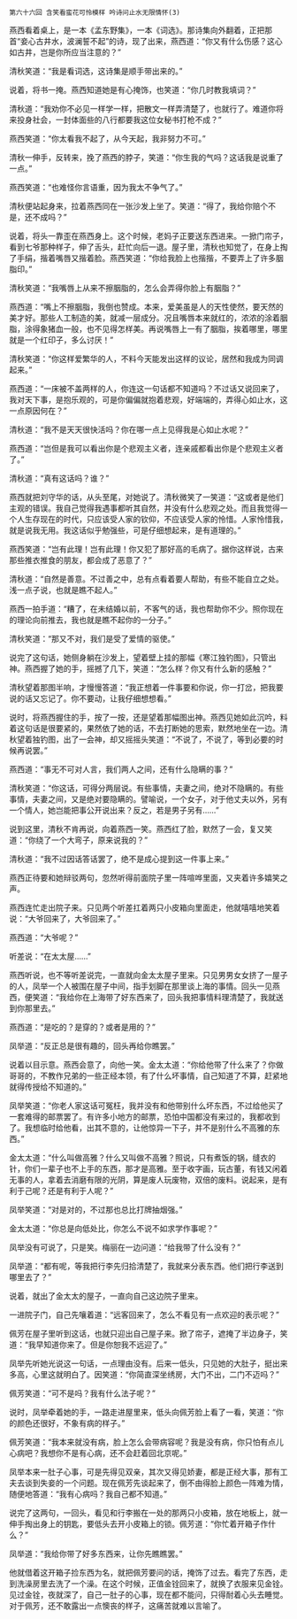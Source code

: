     第六十六回 含笑看蛮花可怜模样 吟诗问止水无限情怀(3) 

   燕西看着桌上，是一本《孟东野集》，一本《词选》。那诗集向外翻着，正把那首“妾心古井水，波澜誓不起”的诗，现了出来，燕西道：“你又有什么伤感？这心如古井，岂是你所应当注意的？”

   清秋笑道：“我是看词选，这诗集是顺手带出来的。”

   说着，将书一掩。燕西知道她是有心掩饰，也笑道：“你几时教我填词？”

   清秋道：“我劝你不必见一样学一样，把散文一样弄清楚了，也就行了。难道你将来投身社会，一封体面些的八行都要我这位女秘书打枪不成？”

   燕西笑道：“你太看我不起了，从今天起，我非努力不可。”

   清秋一伸手，反转来，挽了燕西的脖子，笑道：“你生我的气吗？这话我是说重了一点。”

   燕西笑道：“也难怪你言语重，因为我太不争气了。”

   清秋便站起身来，拉着燕西同在一张沙发上坐了。笑道：“得了，我给你赔个不是，还不成吗？”

   说着，将头一靠歪在燕西身上。这个时候，老妈子正要送东西进来。一掀门帘子，看到七爷那种样子，伸了舌头，赶忙向后一退。屋子里，清秋也知觉了，在身上掏了手绢，揩着嘴唇又揩着脸。燕西笑道：“你给我脸上也揩揩，不要弄上了许多胭脂印。”

   清秋笑道：“我嘴唇上从来不擦胭脂的，怎么会弄得你脸上有胭脂？”

   燕西道：“嘴上不擦胭脂，我倒也赞成。本来，爱美虽是人的天性使然，要天然的美才好。那些人工制造的美，就减一层成分。况且嘴唇本来就红的，浓浓的涂着胭脂，涂得象猪血一般，也不见得怎样美。再说嘴唇上一有了胭脂，挨着哪里，哪里就是一个红印子，多么讨厌！”

   清秋笑道：“你这样爱繁华的人，不料今天能发出这样的议论，居然和我成为同调起来。”

   燕西道：“一床被不盖两样的人，你连这一句话都不知道吗？不过话又说回来了，我对天下事，是抱乐观的，可是你偏偏就抱着悲观，好端端的，弄得心如止水，这一点原因何在？”

   清秋道：“我不是天天很快活吗？你在哪一点上见得我是心如止水呢？”

   燕西道：“岂但是我可以看出你是个悲观主义者，连亲戚都看出你是个悲观主义者了。”

   清秋道：“真有这话吗？谁？”

   燕西就把刘守华的话，从头至尾，对她说了。清秋微笑了一笑道：“这或者是他们主观的错误。我自己觉得我遇事都听其自然，并没有什么悲观之处。而且我觉得一个人生存现在的时代，只应该受人家的钦仰，不应该受人家的怜惜。人家怜惜我，就是说我无用。我这话似乎勉强些，可是仔细想起来，是有道理的。”

   燕西笑道：“岂有此理！岂有此理！你又犯了那好高的毛病了。据你这样说，古来那些推衣推食的朋友，都会成了恶意了？”

   清秋道：“自然是善意。不过善之中，总有点看着要人帮助，有些不能自立之处。浅一点子说，也就是瞧不起人。”

   燕西一拍手道：“糟了，在未结婚以前，不客气的话，我也帮助你不少。照你现在的理论向前推去，我也就是瞧不起你的一分子。”

   清秋笑道：“那又不对，我们是受了爱情的驱使。”

   说完了这句话，她侧身躺在沙发上，望着壁上挂的那幅《寒江独钓图》，只管出神。燕西握了她的手，摇撼了几下，笑道：“怎么样？你又有什么新的感触？”

   清秋望着那图半响，才慢慢答道：“我正想着一件事要和你说，你一打岔，把我要说的话又忘记了。你不要动，让我仔细想想看。”

   说时，将燕西握住的手，按了一按，还是望着那幅图出神。燕西见她如此沉吟，料着这句话是很要紧的，果然依了她的话，不去打断她的思索，默然地坐在一边。清秋望着独钓图，出了一会神，却又摇摇头笑道：“不说了，不说了，等到必要的时候再说罢。”

   燕西道：“事无不可对人言，我们两人之间，还有什么隐瞒的事？”

   清秋笑道：“你这话，可得分两层说。有些事情，夫妻之间，绝对不隐瞒的。有些事情，夫妻之间，又是绝对要隐瞒的。譬喻说，一个女子，对于他丈夫以外，另有一个情人，她岂能把事公开说出来？反之，若是男子另有……”

   说到这里，清秋不肯再说，向着燕西一笑。燕西红了脸，默然了一会，复又笑道：“你绕了一个大弯子，原来说我的？”

   清秋道：“我不过因话答话罢了，绝不是成心提到这一件事上来。”

   燕西正待要和她辩驳两句，忽然听得前面院子里一阵喧哗里面，又夹着许多嬉笑之声。

   燕西连忙走出院子来。只见两个听差扛着两只小皮箱向里面走，他就嘻嘻地笑着说：“大爷回来了，大爷回来了。”

   燕西道：“大爷呢？”

   听差说：“在太太屋……”

   燕西听说，也不等听差说完，一直就向金太太屋子里来。只见男男女女挤了一屋子的人，凤举一个人被围在屋子中间，指手划脚在那里谈上海的事情。回头一见燕西，便笑道：“我给你在上海带了好东西来了，回头我把事情料理清楚了，我就送到你那里去。”

   燕西道：“是吃的？是穿的？或者是用的？”

   凤举道：“反正总是很有趣的，回头再给你瞧罢。”

   说着以目示意。燕西会意了，向他一笑。金太太道：“你给他带了什么来了？你做哥哥的，不教作兄弟的一些正经本领，有了什么坏事情，自己知道了不算，赶紧地就得传授给不知道的。”

   凤举笑道：“你老人家这话可冤枉，我并没有和他带别什么坏东西，不过给他买了一套难得的邮票罢了。有许多小地方的邮票，恐怕中国都没有来过的，我都收到了。我想临时给他看，出其不意的，让他惊异一下子，并不是别什么不高雅的东西。”

   金太太道：“什么叫做高雅？什么又叫做不高雅？照说，只有煮饭的锅，缝衣的针，你们一辈子也不上手的东西，那才是高雅。至于收字画，玩古董，有钱又闲着无事的人，拿着去消磨有限的光阴，算是废人玩废物，双倍的废料。说起来，是有利于己呢？还是有利于人呢？”

   凤举笑道：“对是对的，不过那也总比打牌抽烟强。”

   金太太道：“你总是向低处比，你怎么不说不如求学作事呢？”

   凤举没有可说了，只是笑。梅丽在一边问道：“给我带了什么没有？”

   凤举道：“都有呢，等我把行李先归拾清楚了，我就来分表东西。他们把行李送到哪里去了？”

   说着，就出了金太太的屋子，一直向自己这边院子里来。

   一进院子门，自己先嚷着道：“远客回来了，怎么不看见有一点欢迎的表示呢？”

   佩芳在屋子里听到这话，也就只迎出自己屋子来。掀了帘子，遮掩了半边身子，笑道：“我早知道你来了。但是你恕我不远迎了。”

   凤举先听她光说这一句话，一点理由没有。后来一低头，只见她的大肚子，挺出来多高，心里这就明白了。因笑道：“你简直深坐绣房，大门不出，二门不迈吗？”

   佩芳笑道：“可不是吗？我有什么法子呢？”

   说时，凤举牵着她的手，一路走进屋里来，低头向佩芳脸上看了一看，笑道：“你的颜色还很好，不象有病的样子。”

   佩芳笑道：“我本来就没有病，脸上怎么会带病容呢？我是没有病，你只怕有点儿心病吧？我想你不是有心病，还不会赶着回北京呢。”

   凤举本来一肚子心事，可是先得见双亲，其次又得见娇妻，都是正经大事，那有工夫去谈到失妾的一个问题。现在佩芳先谈起来了，倒不由得脸上颜色一阵难为情，随便地答道：“我有心病吗？我自己都不知道。”

   说完了这两句，一回头，看见和行李搬在一处的那两只小皮箱，放在地板上，就一伸手掏出身上的钥匙，要低头去开小皮箱上的锁。佩芳道：“你忙着开箱子作什么？”

   凤举道：“我给你带了好多东西来，让你先瞧瞧罢。”

   他就借着这开箱子捡东西为名，就把佩芳要问的话，掩饰了过去。看完了东西，走到洗澡房里去洗了一个澡。在这个时候，正值金铨回来了，就换了衣服来见金铨。见过金铨，夜就深了，自己一肚子的心事，现在都不能问，只得耐着心头去睡觉。对于佩芳，还不敢露出一点懊丧的样子，这痛苦就难以言喻了。


